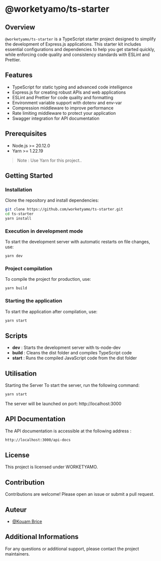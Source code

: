 # @worketyamo/ts-starter

## Overview

`@worketyamo/ts-starter` is a TypeScript starter project designed to simplify the development of Express.js applications. This starter kit includes essential configurations and dependencies to help you get started quickly, while enforcing code quality and consistency standards with ESLint and Prettier.

## Features

- TypeScript for static typing and advanced code intelligence
- Express.js for creating robust APIs and web applications
- ESLint and Prettier for code quality and formatting
- Environment variable support with dotenv and env-var
- Compression middleware to improve performance
- Rate limiting middleware to protect your application
- Swagger integration for API documentation

## Prerequisites

- Node.js >= 20.12.0
- Yarn >= 1.22.19

> Note : Use Yarn for this project..

## Getting Started

### Installation

Clone the repository and install dependencies:

```bash
git clone https://github.com/worketyamo/ts-starter.git
cd ts-starter
yarn install
```

### Execution in development mode

To start the development server with automatic restarts on file changes, use:

```bash
yarn dev
```

### Project compilation

To compile the project for production, use:

```bash
yarn build
```

### Starting the application

To start the application after compilation, use:

```bash
yarn start
```

## Scripts

- **dev** : Starts the development server with ts-node-dev
- **build** :  Cleans the dist folder and compiles TypeScript code
- **start** : Runs the compiled JavaScript code from the dist folder

## Utilisation


Starting the Server
To start the server, run the following command:

```bash
yarn start
```
The server will be launched on port: http://localhost:3000

## API Documentation
The API documentation is accessible at the following address :

```sh
http://localhost:3000/api-docs
 ```

## License

This project is licensed under WORKETYAMO.

## Contribution

Contributions are welcome! Please open an issue or submit a pull request.

## Auteur

- [@Kouam Brice](https://github.com/Briso10-dev)

## Additional Informations

For any questions or additional support, please contact the project maintainers.

